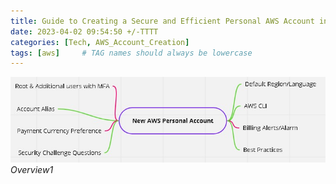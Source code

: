 ```yaml
---
title: Guide to Creating a Secure and Efficient Personal AWS Account in 2023: Best Practices for First-Time Users
date: 2023-04-02 09:54:50 +/-TTTT
categories: [Tech, AWS_Account_Creation]
tags: [aws]     # TAG names should always be lowercase
---
```


![Over](assets/1/new_aws.jpg)
_Overview1_